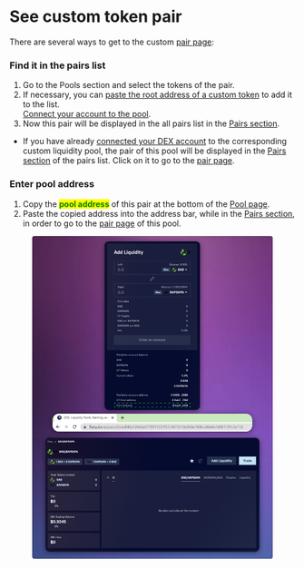 # See custom token pair

There are several ways to get to the custom [pair page](../interface/pair-page/):

### Find it in the pairs list

1. Go to the Pools section and select the tokens of the pair.
2. If necessary, you can [paste the root address of a custom token](../../tokens/how-to/add-custom-token.md) to add it to the list.\
   [Connect your account to the pool](../../pools/how-to/connect-dex-account.md).
3. Now this pair will be displayed in the all pairs list in the [Pairs section](../).

* If you have already [connected your DEX account](../../pools/how-to/connect-dex-account.md) to the corresponding custom liquidity pool, the pair of this pool will be displayed in the [Pairs section](../../tokens/interface/token-page/pairs.md) of the pairs list. Click on it to go to the [pair page](../interface/pair-page/).

### Enter pool address

1. Copy the <mark style="color:green;">**pool address**</mark> of this pair at the bottom of the [Pool page](../../pools/interface/pool-page/).
2. Paste the copied address into the address bar, while in the [Pairs section](../), in order to go to the [pair page](../interface/pair-page/) of this pool.

<figure><img src="../../../.gitbook/assets/image (36).png" alt=""><figcaption></figcaption></figure>

